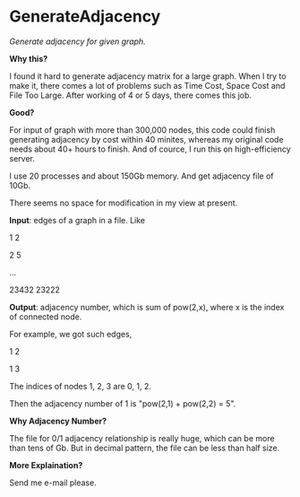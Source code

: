 # GenerateAdjacency
_Generate adjacency for given graph._


**Why this?**

I found it hard to generate adjacency matrix for a large graph. When I try to make it, there comes a lot of problems such as Time Cost, Space Cost and File Too Large. After working of 4 or 5 days, there comes this job.


**Good?**

For input of graph with more than 300,000 nodes, this code could finish generating adjacency by cost within 40 minites, whereas my original code needs about 40+ hours to finish. And of cource, I run this on high-efficiency server.

I use 20 processes and about 150Gb memory. And get adjacency file of 10Gb.

There seems no space for modification in my view at present.


**Input**: edges of a graph in a file. Like

1 2

2 5

...

23432 23222


**Output**: adjacency number, which is sum of pow(2,x), where x is the index of connected node.

For example, we got such edges,

1 2

1 3

The indices of nodes 1, 2, 3 are 0, 1, 2.

Then the adjacency number of 1 is "pow(2,1) + pow(2,2) = 5".


**Why Adjacency Number?**

The file for 0/1 adjacency relationship is really huge, which can be more than tens of Gb. But in decimal pattern, the file can be less than half size.


**More Explaination?**

Send me e-mail please.
